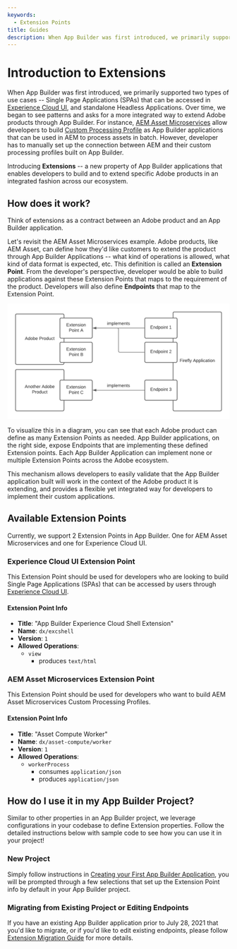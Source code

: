 ```yaml
---
keywords:
  - Extension Points
title: Guides
description: When App Builder was first introduced, we primarily supported two types of use cases -- Single Page Applications (SPAs) that can be accessed in Experience Cloud UI, and standalone Headless Applications.  
---
```


# Introduction to Extensions

When App Builder was first introduced, we primarily supported two types of use cases -- Single Page Applications (SPAs) that can be accessed in [Experience Cloud UI](https://experience.adobe.com), and standalone Headless Applications. Over time, we began to see patterns and asks for a more integrated way to extend Adobe products through App Builder. For instance, [AEM Asset Microservices](https://experienceleague.adobe.com/docs/experience-manager-cloud-service/assets/manage/asset-microservices-configure-and-use.html?lang=en) allow developers to build [Custom Processing Profile](https://experienceleague.adobe.com/docs/experience-manager-cloud-service/assets/manage/asset-microservices-configure-and-use.html?lang=en#custom-config) as App Builder applications that can be used in AEM to process assets in batch. However, developer has to manually set up the connection between AEM and their custom processing profiles built on App Builder. 

Introducing **Extensions** -- a new property of App Builder applications that enables developers to build and to extend specific Adobe products in an integrated fashion across our ecosystem. 

## How does it work?
Think of extensions as a contract between an Adobe product and an App Builder application.

Let's revisit the AEM Asset Microservices example. Adobe products, like AEM Asset, can define how they'd like customers to extend the product through App Builder Applications -- what kind of operations is allowed, what kind of data format is expected, etc. This definition is called an **Extension Point**. From the developer's perspective, developer would be able to build applications against these Extension Points that maps to the requirement of the product. Developers will also define **Endpoints** that map to the Extension Point. 

![extension diagram](../../images/extensions.png)

To visualize this in a diagram, you can see that each Adobe product can define as many Extension Points as needed. App Builder applications, on the right side, expose Endpoints that are implementing these defined Extension points. Each App Builder Application can implement none or multiple Extension Points across the Adobe ecosystem. 

This mechanism allows developers to easily validate that the App Builder application built will work in the context of the Adobe product it is extending, and provides a flexible yet integrated way for developers to implement their custom applications. 

## Available Extension Points
Currently, we support 2 Extension Points in App Builder. One for AEM Asset Microservices and one for Experience Cloud UI.

### Experience Cloud UI Extension Point
This Extension Point should be used for developers who are looking to build Single Page Applications (SPAs) that can be accessed by users through [Experience Cloud UI](https://experience.adobe.com).

#### Extension Point Info
- **Title**:  "App Builder Experience Cloud Shell Extension"
- **Name**: `dx/excshell`
- **Version**: `1`
- **Allowed Operations**: 
    - `view`
        - produces `text/html`

### AEM Asset Microservices Extension Point
This Extension Point should be used for developers who want to build AEM Asset Microservices Custom Processing Profiles.

#### Extension Point Info
- **Title**:  "Asset Compute Worker"
- **Name**: `dx/asset-compute/worker`
- **Version**: `1`
- **Allowed Operations**: 
    - `workerProcess` 
        - consumes `application/json`
        - produces `application/json`

## How do I use it in my App Builder Project?
Similar to other properties in an App Builder project, we leverage configurations in your codebase to define Extension properties. Follow the detailed instructions below with sample code to see how you can use it in your project!

### New Project
Simply follow instructions in [Creating your First App Builder Application](../../getting_started/first_app.md), you will be prompted through a few selections that set up the Extension Point info by default in your App Builder project. 

### Migrating from Existing Project or Editing Endpoints
If you have an existing App Builder application prior to July 28, 2021 that you'd like to migrate, or if you'd like to edit existing endpoints, please follow [Extension Migration Guide](extension_migration_guide.md) for more details. 
